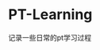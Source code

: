 























































































































































































# PT-Learning
记录一些日常的pt学习过程
